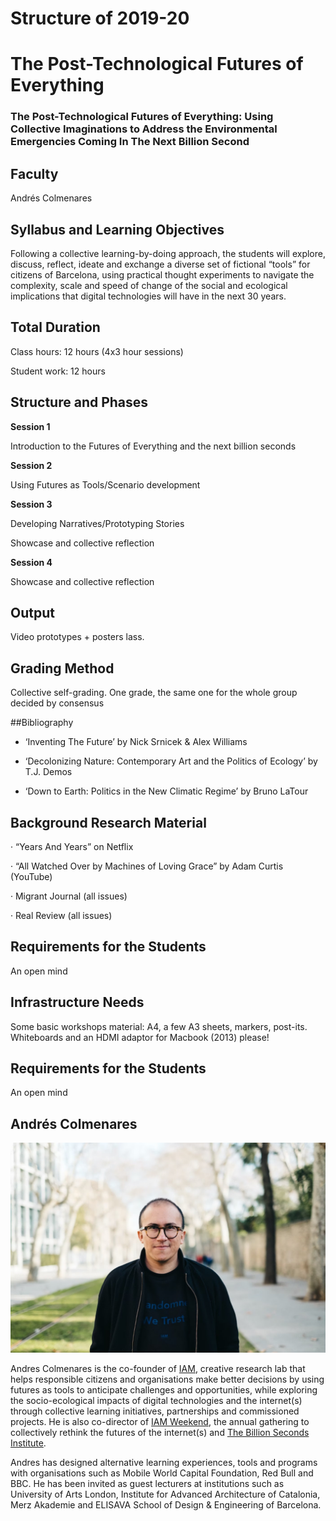 
Structure of 2019-20
======================

# The Post-Technological Futures of Everything

### The Post-Technological Futures of Everything: Using Collective Imaginations to Address the Environmental Emergencies Coming In The Next Billion Second





## Faculty
Andrés Colmenares

## Syllabus and Learning Objectives

Following a collective learning-by-doing approach, the students will explore, discuss, reflect, ideate and exchange a diverse set of fictional “tools” for citizens of Barcelona, using practical thought experiments to navigate the complexity, scale and speed of change of the social and ecological implications that digital technologies will have in the next 30 years.


## Total Duration
Class hours: 12 hours (4x3 hour sessions)

Student work: 12 hours

## Structure and Phases

**Session 1**

Introduction to the Futures of Everything and the next billion seconds

**Session 2**

Using Futures as Tools/Scenario development

**Session 3**

Developing Narratives/Prototyping Stories

Showcase and collective reflection

**Session 4**

Showcase and collective reflection

## Output
Video prototypes + posters lass.

## Grading Method
Collective self-grading. One grade, the same one for the whole group decided by consensus

##Bibliography

- ‘Inventing The Future’ by Nick Srnicek & Alex Williams

- ‘Decolonizing Nature: Contemporary Art and the Politics of Ecology’ by T.J. Demos

- ‘Down to Earth: Politics in the New Climatic Regime’ by Bruno LaTour

## Background Research Material
· “Years And Years” on Netflix

· “All Watched Over by Machines of Loving Grace” by Adam Curtis (YouTube)

· Migrant Journal (all issues)

· Real Review (all issues)

## Requirements for the Students

An open mind

## Infrastructure Needs
Some basic workshops material: A4, a few A3 sheets, markers, post-its.
 Whiteboards and an HDMI adaptor for Macbook (2013) please!

## Requirements for the Students

An open mind

## Andrés Colmenares

![](../../../../assets/images/faculty_photos/andres_colmenares.jpg)

Andres Colmenares is the co-founder of [IAM](https://www.iam-internet.com/), creative research lab that helps responsible citizens and organisations make better decisions by using futures as tools to anticipate challenges and opportunities, while exploring the socio-ecological impacts of digital technologies and the internet(s) through collective learning initiatives, partnerships and commissioned projects. He is also co-director of [IAM Weekend](https://www.iam-internet.com/weekend), the annual gathering to collectively rethink the futures of the internet(s) and [The Billion Seconds Institute](https://www.iam-internet.com/billion/).

Andres has designed alternative learning experiences, tools and programs with organisations such as Mobile World Capital Foundation, Red Bull and BBC. He has been invited as guest lecturers at institutions such as University of Arts London, Institute for Advanced Architecture of Catalonia, Merz Akademie and ELISAVA School of Design & Engineering of Barcelona.
